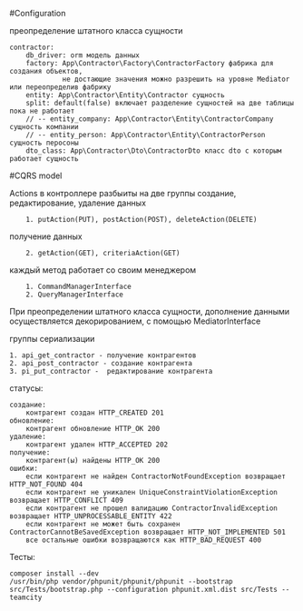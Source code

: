 #Configuration

преопределение штатного класса сущности

    contractor:
        db_driver: orm модель данных
        factory: App\Contractor\Factory\ContractorFactory фабрика для создания объектов, 
                 не достающие значения можно разрешить на уровне Mediator или переопределив фабрику 
        entity: App\Contractor\Entity\Contractor сущность
        split: default(false) включает разделение сущностей на две таблицы пока не работает
        // -- entity_company: App\Contractor\Entity\ContractorCompany сущность компании
        // -- entity_person: App\Contractor\Entity\ContractorPerson сущность перосоны
        dto_class: App\Contractor\Dto\ContractorDto класс dto с которым работает сущность 

#CQRS model

Actions в контроллере разбыиты на две группы
создание, редактирование, удаление данных

        1. putAction(PUT), postAction(POST), deleteAction(DELETE)
получение данных

        2. getAction(GET), criteriaAction(GET)
    
каждый метод работает со своим менеджером

        1. CommandManagerInterface
        2. QueryManagerInterface

При преопределении штатного класса сущности, дополнение данными осуществляется декорированием, с помощью MediatorInterface


группы  сериализации
    
    1. api_get_contractor - получение контрагентов
    2. api_post_contractor - создание контрагента
    3. pi_put_contractor -  редактирование контрагента

статусы:

    создание:
        контрагент создан HTTP_CREATED 201
    обновление:
        контрагент обновление HTTP_OK 200
    удаление:
        контрагент удален HTTP_ACCEPTED 202
    получение:
        контрагент(ы) найдены HTTP_OK 200
    ошибки:
        если контрагент не найден ContractorNotFoundException возвращает HTTP_NOT_FOUND 404
        если контрагент не уникален UniqueConstraintViolationException возвращает HTTP_CONFLICT 409
        если контрагент не прошел валидацию ContractorInvalidException возвращает HTTP_UNPROCESSABLE_ENTITY 422
        если контрагент не может быть сохранен ContractorCannotBeSavedException возвращает HTTP_NOT_IMPLEMENTED 501
        все остальные ошибки возвращаются как HTTP_BAD_REQUEST 400


Тесты:
    
    composer install --dev
    /usr/bin/php vendor/phpunit/phpunit/phpunit --bootstrap src/Tests/bootstrap.php --configuration phpunit.xml.dist src/Tests --teamcity


